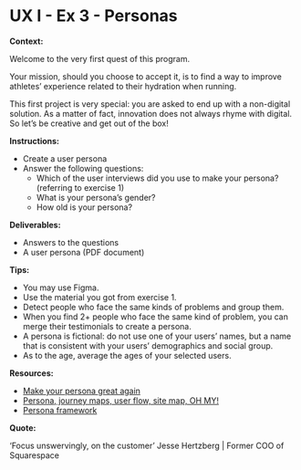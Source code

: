 # UX I - Ex 3 - Personas

**Context:** 

Welcome to the very first quest of this program. 

Your mission, should you choose to accept it, is to find a way to improve athletes’ experience related to their hydration when running. 

This first project is very special: you are asked to end up with a non-digital solution. As a matter of fact, innovation does not always rhyme with digital. So let’s be creative and get out of the box! 

**Instructions:** 

- Create a user persona
- Answer the following questions:
    - Which of the user interviews did you use to make your persona? (referring to exercise 1)
    - What is your persona’s gender?
    - How old is your persona?

**Deliverables:** 

- Answers to the questions
- A user persona (PDF document)

**Tips:** 

- You may use Figma.
- Use the material you got from exercise 1.
- Detect people who face the same kinds of problems and group them.
- When you find 2+ people who face the same kind of problem, you can merge their testimonials to create a persona.
- A persona is fictional: do not use one of your users’ names, but a name that is consistent with your users’ demographics and social group.
- As to the age, average the ages of your selected users.

**Resources:** 

- [Make your persona great again](https://uxdesign.cc/personas-e60c1c06ead1)
- [Persona, journey maps, user flow, site map, OH MY!](https://uxdesign.cc/personas-journey-maps-site-maps-and-user-flows-oh-my-e71d044b4bcb)
- [Persona framework](https://miro.medium.com/max/1400/0*RbHfR6BHhhFIENNf)

**Quote:** 

‘Focus unswervingly, on the customer’ Jesse Hertzberg | Former COO of Squarespace